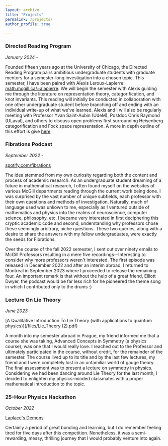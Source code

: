 ```yaml
---
layout: archive
title: "Projects"
permalink: /projects/
author_profile: true

---
```

### Directed Reading Program

*January 2024 -*

Founded fifteen years ago at the University of Chicago, the Directed Reading Program pairs ambitious undergraduate students with graduate mentors for a semester-long investigation into a chosen topic. This semester, I have been paired with Alexis Leroux-Lapierre: [math.mcgill.ca/~alapierre](https://www.math.mcgill.ca/~alapierre/). We will begin the semester with Alexis guiding me through the literature on representation theory, categorification, and knot invariants. This reading will initially be conducted in collaboration with one other undergraduate student before branching off and ending with an individual write-up of what we've learned. Alexis and I will also be regularly meeting with Professor Yvan Saint-Aubin (UdeM), Postdoc Chris Raymond (ULaval), and others to discuss open problems first surrounding Heisenberg categorification and Fock space representation. A more in depth outline of this effort is give [here](https://categorification.zulipchat.com/user_uploads/61424/kToXmeGh7eP5V15pSCM3FMM6/categorification_outline.pdf).



### Fibrations Podcast
*September 2022 -*

[spotify.com/fibrations](https://open.spotify.com/episode/4LaRg86qK7iV12MN9MkG9u?si=cQG29zDVTjiVuW-wCv58wQ)

The idea stemmed from my own curiosity regarding both the content and process of academic research. As an undergraduate student dreaming of a future in mathematical research, I often found myself on the websites of various McGill departments reading through the current work being done. I was surprised by the vast number of unique subfields, each professor with their own questions and methods of investigation. Naturally, much of language used was unkown to me, especially as I ventured outside of mathematics and physics into the realms of neuroscience, computer science, philosophy, etc. I became very interested in first deciphering this cryptic academic code and second, understanding why professors chose these seemingly arbitrary, niche questions. These two queries, along with a desire to share the answers with my fellow undergraduates, were exactly the seeds for Fibrations. 

Over the course of the fall 2022 semester, I sent out over ninety emails to McGill Professors resulting in a mere five recordings—Interesting to consider why more professors weren't interested. The first episode was released in December 2022 and after an interim abroad, I returned to Montreal in September 2023 where I proceeded to release the remaining four. An important remark is that without the help of a great friend, Elliott Dwyer, the podcast would be far less rich for he pioneered the theme song in which I contributed only to the drums :)


### Lecture On Lie Theory

*June 2023*

[A Qualitative Introduction To Lie Theory (with applications to quantum physics)](/files/Lie_Theory (2).pdf)


A month into my semester abroad in Prague, my friend informed me that a course she was taking, Advanced Concepts in Symmetry (a physics course), was one that I would really love. I reached out to the Professor and ultimately participated in the course, without credit, for the remainder of the semester. The course lived up to its title and by the last few lectures, my friend and I were completely lost in an unfamiliar world of gauge theory. The final assessment was to present a lecture on symmetry in physics. Considering we had been dancing around Lie Theory for the last month, I decided to enlighten my physics-minded classmates with a proper mathematical introduction to the topic. 


### 25-Hour Physics Hackathon

*October 2022*

[Laplace's Demons](https://devpost.com/software/laplace-s-demons)

Certainly a period of great bonding and learning, but I do remember feeling tired for five days after this competition. Nonetheless, it was a semi-rewarding, messy, thrilling journey that I would probably venture into again.
